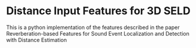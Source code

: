 # Distance Input Features for 3D SELD

This is a python implementation of the features described in the paper Reverberation-based Features for Sound Event Localization and Detection with Distance Estimation
